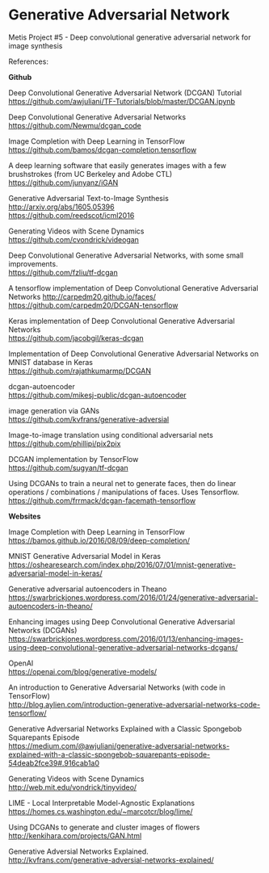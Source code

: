 # Generative Adversarial Network
Metis Project #5 - Deep convolutional generative adversarial network for image synthesis

References: 

__Github__

Deep Convolutional Generative Adversarial Network (DCGAN) Tutorial  
https://github.com/awjuliani/TF-Tutorials/blob/master/DCGAN.ipynb

Deep Convolutional Generative Adversarial Networks   
https://github.com/Newmu/dcgan_code

Image Completion with Deep Learning in TensorFlow  
https://github.com/bamos/dcgan-completion.tensorflow

A deep learning software that easily generates images with a few brushstrokes (from UC Berkeley and Adobe CTL)  
https://github.com/junyanz/iGAN

Generative Adversarial Text-to-Image Synthesis http://arxiv.org/abs/1605.05396  
https://github.com/reedscot/icml2016

Generating Videos with Scene Dynamics
https://github.com/cvondrick/videogan

Deep Convolutional Generative Adversarial Networks, with some small improvements.  
https://github.com/fzliu/tf-dcgan

A tensorflow implementation of Deep Convolutional Generative Adversarial Networks http://carpedm20.github.io/faces/  
https://github.com/carpedm20/DCGAN-tensorflow

Keras implementation of Deep Convolutional Generative Adversarial Networks  
https://github.com/jacobgil/keras-dcgan

Implementation of Deep Convolutional Generative Adversarial Networks on MNIST database in Keras  
https://github.com/rajathkumarmp/DCGAN

dcgan-autoencoder  
https://github.com/mikesj-public/dcgan-autoencoder

image generation via GANs  
https://github.com/kvfrans/generative-adversial

Image-to-image translation using conditional adversarial nets  
https://github.com/phillipi/pix2pix

DCGAN implementation by TensorFlow  
https://github.com/sugyan/tf-dcgan

Using DCGANs to train a neural net to generate faces, then do linear operations / combinations / manipulations of faces. Uses Tensorflow.  
https://github.com/frrmack/dcgan-facemath-tensorflow
 


__Websites__

Image Completion with Deep Learning in TensorFlow  
https://bamos.github.io/2016/08/09/deep-completion/

MNIST Generative Adversarial Model in Keras  
https://oshearesearch.com/index.php/2016/07/01/mnist-generative-adversarial-model-in-keras/

Generative adversarial autoencoders in Theano  
https://swarbrickjones.wordpress.com/2016/01/24/generative-adversarial-autoencoders-in-theano/

Enhancing images using Deep Convolutional Generative Adversarial Networks (DCGANs)  
https://swarbrickjones.wordpress.com/2016/01/13/enhancing-images-using-deep-convolutional-generative-adversarial-networks-dcgans/

OpenAI  
https://openai.com/blog/generative-models/

An introduction to Generative Adversarial Networks (with code in TensorFlow)  
http://blog.aylien.com/introduction-generative-adversarial-networks-code-tensorflow/

Generative Adversarial Networks Explained with a Classic Spongebob Squarepants Episode  
https://medium.com/@awjuliani/generative-adversarial-networks-explained-with-a-classic-spongebob-squarepants-episode-54deab2fce39#.916cab1a0

Generating Videos with Scene Dynamics  
http://web.mit.edu/vondrick/tinyvideo/

LIME - Local Interpretable Model-Agnostic Explanations  
https://homes.cs.washington.edu/~marcotcr/blog/lime/

Using DCGANs to generate and cluster images of flowers   
http://kenkihara.com/projects/GAN.html

Generative Adversial Networks Explained.  
http://kvfrans.com/generative-adversial-networks-explained/
